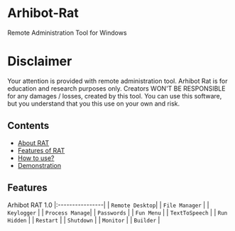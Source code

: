 # Arhibot-Rat

Remote Administration Tool for Windows


# Disclaimer
Your attention is provided with remote administration tool. Arhibot Rat is for education and research purposes only. Creators WON'T BE RESPONSIBLE for any damages / losses, created by this tool. You can use this software, but you understand that you this use on your own and risk.

## Contents
- [About RAT](#about-rat)
- [Features of RAT](#features)
- [How to use?](#quick-start)
- [Demonstration](#demonstration)

## Features

Arhibot RAT 1.0
|:----------------|
| `Remote Desktop`|
| `File Manager`  |
| `Keylogger`     |
| `Process Manage`|
| `Passwords`     |
| `Fun Menu`      |
| `TextToSpeech`  |
| `Run Hidden`    |
| `Restart`       |
| `Shutdown`      |
| `Monitor`       |
| `Builder`       |
